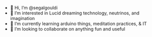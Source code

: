 - 👋 Hi, I’m @segalgouldi
- 👀 I’m interested in Lucid dreaming technology, neutrinos, and imagination
- 🌱 I’m currently learning arduino things, meditation practices, & IT 
- 💞️ I’m looking to collaborate on anything fun and useful

<!---
segalgouldi/segalgouldi is a ✨ special ✨ repository because its `README.md` (this file) appears on your GitHub profile.
You can click the Preview link to take a look at your changes.
--->
